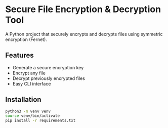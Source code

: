 # Secure File Encryption & Decryption Tool

A Python project that securely encrypts and decrypts files using symmetric encryption (Fernet).

## Features
- Generate a secure encryption key
- Encrypt any file
- Decrypt previously encrypted files
- Easy CLI interface

## Installation
```bash
python3 -m venv venv
source venv/bin/activate
pip install -r requirements.txt
